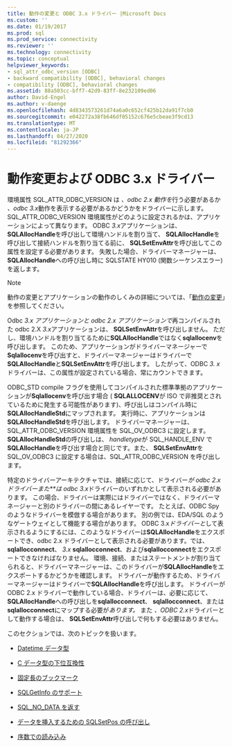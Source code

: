 ```yaml
---
title: 動作の変更と ODBC 3.x ドライバー |Microsoft Docs
ms.custom: ''
ms.date: 01/19/2017
ms.prod: sql
ms.prod_service: connectivity
ms.reviewer: ''
ms.technology: connectivity
ms.topic: conceptual
helpviewer_keywords:
- sql_attr_odbc_version [ODBC]
- backward compatibility [ODBC], behavioral changes
- compatibility [ODBC], behavioral changes
ms.assetid: 88a503cc-bff7-42d9-83ff-8e232109ed06
author: David-Engel
ms.author: v-daenge
ms.openlocfilehash: 4d8343573261d74a6a0c652cf425b12da91f7cb0
ms.sourcegitcommit: e042272a38fb646df05152c676e5cbeae3f9cd13
ms.translationtype: MT
ms.contentlocale: ja-JP
ms.lasthandoff: 04/27/2020
ms.locfileid: "81292366"
---
```

# <a name="behavioral-changes-and-odbc-3x-drivers"></a>動作変更および ODBC 3.x ドライバー
環境属性 SQL_ATTR_ODBC_VERSION は *、odbc 2.x 動作を*行う必要があるか *、odbc 3.x*動作を表示する必要があるかどうかをドライバーに示します。 SQL_ATTR_ODBC_VERSION 環境属性がどのように設定されるかは、アプリケーションによって異なります。 ODBC *3.x*アプリケーションは、 **SQLAllocHandle**を呼び出して環境ハンドルを割り当て、 **SQLAllocHandle**を呼び出して接続ハンドルを割り当てる前に、 **SQLSetEnvAttr**を呼び出してこの属性を設定する必要があります。 失敗した場合、ドライバーマネージャーは、 **SQLAllocHandle**への呼び出し時に SQLSTATE HY010 (関数シーケンスエラー) を返します。  
  
> [!NOTE]  
>  動作の変更とアプリケーションの動作のしくみの詳細については、「[動作の変更](../../../odbc/reference/develop-app/behavioral-changes.md)」を参照してください。  
  
 Odbc *3.x アプリケーションと* *odbc 2.x アプリケーションで*再コンパイルされた odbc 2.X *3.x*アプリケーションは、 **SQLSetEnvAttr**を呼び出しません。 ただし、環境ハンドルを割り当てるために**SQLAllocHandle**ではなく**sqlallocenv**を呼び出します。 このため、アプリケーションがドライバーマネージャーで**Sqlallocenv**を呼び出すと、ドライバーマネージャーはドライバーで**SQLAllocHandle**と**SQLSetEnvAttr**を呼び出します。 したがって、ODBC *3. x*ドライバーは、この属性が設定されている場合、常にカウントできます。  
  
 ODBC_STD compile フラグを使用してコンパイルされた標準準拠のアプリケーションが**Sqlallocenv**を呼び出す場合 ( **SQLALLOCENV**が ISO で非推奨とされているために発生する可能性があります)、呼び出しはコンパイル時に**SQLAllocHandleStd**にマップされます。 実行時に、アプリケーションは**SQLAllocHandleStd**を呼び出します。 ドライバーマネージャーは、SQL_ATTR_ODBC_VERSION 環境属性を SQL_OV_ODBC3 に設定します。 **SQLAllocHandleStd**の呼び出しは、 *handletype*が SQL_HANDLE_ENV で**SQLAllocHandle**を呼び出す場合と同じです。また、 **SQLSetEnvAttr**を SQL_OV_ODBC3 に設定する場合は、SQL_ATTR_ODBC_VERSION を呼び出します。  
  
 特定のドライバーアーキテクチャでは、接続に応じて、ドライバー*が odbc 2.x ドライバーまた**は odbc 3.x*ドライバーのいずれかとして表示される必要があります。 この場合、ドライバーは実際にはドライバーではなく、ドライバーマネージャーと別のドライバーの間にあるレイヤーです。 たとえば、ODBC Spy のようなドライバーを模倣する場合があります。 別の例では、EDA/SQL のようなゲートウェイとして機能する場合があります。 ODBC 3.x*ドライバーと*して表示されるようにするには、このようなドライバーは**SQLAllocHandle**をエクスポートでき、odbc 2.x ドライバーとして表示される必要があります。では、 **sqlallocconnect**、 *3.x* **sqlallocconnect**、および**sqlallocconnect**をエクスポートできなければなりません。 環境、接続、またはステートメントが割り当てられると、ドライバーマネージャーは、このドライバーが**SQLAllocHandle**をエクスポートするかどうかを確認します。 ドライバーが動作するため、ドライバーマネージャーはドライバーで**SQLAllocHandle**を呼び出します。 ドライバーが ODBC 2.x ドライバーで動作している場合、ドライバーは、必要に応じて、 **SQLAllocHandle**への呼び出しを**sqlallocconnect**、 **sqlallocconnect**、または**sqlallocconnect**にマップする必要が*あります。* また *、ODBC 2.x*ドライバーとして動作する場合は、 **SQLSetEnvAttr**呼び出しで何もする必要はありません。  
  
 このセクションでは、次のトピックを扱います。  
  
-   [Datetime データ型](../../../odbc/reference/appendixes/datetime-data-types.md)  
  
-   [C データ型の下位互換性](../../../odbc/reference/appendixes/backward-compatibility-of-c-data-types.md)  
  
-   [固定長のブックマーク](../../../odbc/reference/appendixes/fixed-length-bookmarks.md)  
  
-   [SQLGetInfo のサポート](../../../odbc/reference/appendixes/sqlgetinfo-support.md)  
  
-   [SQL_NO_DATA を返す](../../../odbc/reference/appendixes/returning-sql-no-data.md)  
  
-   [データを挿入するための SQLSetPos の呼び出し](../../../odbc/reference/appendixes/calling-sqlsetpos-to-insert-data.md)  
  
-   [序数での読み込み](../../../odbc/reference/appendixes/loading-by-ordinal.md)
